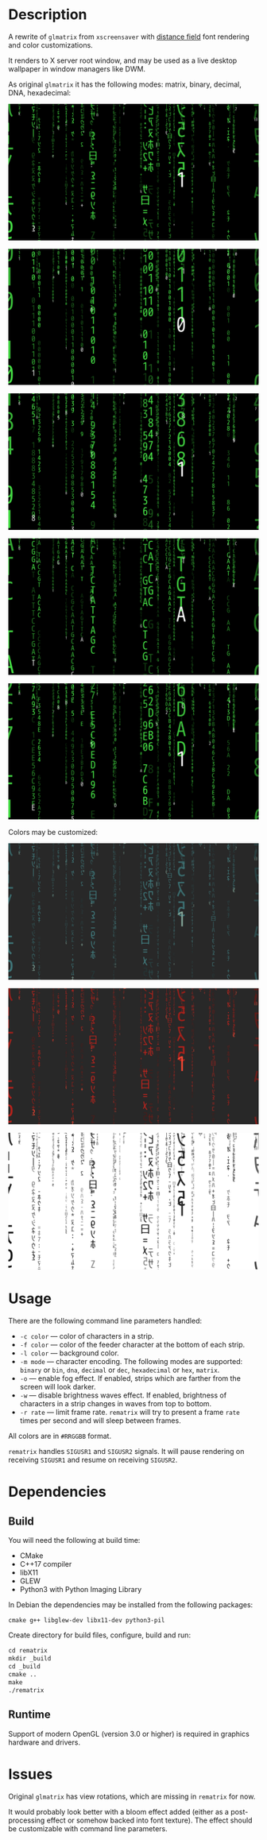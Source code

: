 # Description

A rewrite of `glmatrix` from `xscreensaver` with [distance
field](https://www.google.com/search?q=distance+field+font+rendering)
font rendering and color customizations.

It renders to X server root window, and may be used as a live desktop
wallpaper in window managers like DWM.

As original `glmatrix` it has the following modes: matrix, binary,
decimal, DNA, hexadecimal:

![Green Matrix](images/green-matrix.png)

![Green Binary](images/green-bin.png)

![Green Decimal](images/green-dec.png)

![Green DNA](images/green-dna.png)

![Green Hexadecimal](images/green-hex.png)

Colors may be customized:

![Blue Matrix](images/blue-matrix.png)

![Red Matrix](images/red-matrix.png)

![Black Matrix](images/black-matrix.png)

# Usage

There are the following command line parameters handled:

  * `-c color` — color of characters in a strip.
  * `-f color` — color of the feeder character at the bottom of each
    strip.
  * `-l color` — background color.
  * `-m mode` — character encoding. The following modes are supported:
    `binary` or `bin`, `dna`, `decimal` or `dec`, `hexadecimal` or
    `hex`, `matrix`.
  * `-o` — enable fog effect. If enabled, strips which are farther
    from the screen will look darker.
  * `-w` — disable brightness waves effect. If enabled, brightness of
    characters in a strip changes in waves from top to bottom.
  * `-r rate` — limit frame rate. `rematrix` will try to present a
    frame `rate` times per second and will sleep between frames.

All colors are in `#RRGGBB` format.

`rematrix` handles `SIGUSR1` and `SIGUSR2` signals. It will pause
rendering on receiving `SIGUSR1` and resume on receiving `SIGUSR2`.

# Dependencies

## Build

You will need the following at build time:

  * CMake
  * C++17 compiler
  * libX11
  * GLEW
  * Python3 with Python Imaging Library

In Debian the dependencies may be installed from the following
packages:

```
cmake g++ libglew-dev libx11-dev python3-pil
```

Create directory for build files, configure, build and run:

```
cd rematrix
mkdir _build
cd _build
cmake ..
make
./rematrix
```

## Runtime

Support of modern OpenGL (version 3.0 or higher) is required in
graphics hardware and drivers.

# Issues

Original `glmatrix` has view rotations, which are missing in `rematrix`
for now.

It would probably look better with a bloom effect added (either as a
post-processing effect or somehow backed into font texture). The
effect should be customizable with command line parameters.
